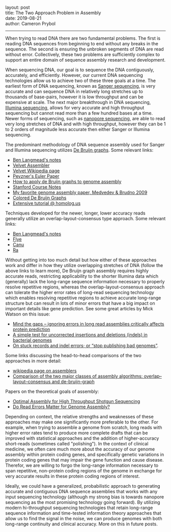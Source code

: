 layout: post  
title: The Two Approach Problem in Assembly  
date: 2019-08-21  
author: Cameron Prybol  

---

When trying to read DNA there are two fundamental problems. The first is reading DNA sequences from beginning to end without any breaks in the sequence. The second is ensuring the unbroken segments of DNA are read without error. Collectively, these two problems are sufficiently complex to support an entire domain of sequence assembly research and development.

When sequencing DNA, our goal is to sequence the DNA contiguously, accurately, and efficiently. However, our current DNA sequencing technologies allow us to achieve two of these three goals at a time. The earliest form of DNA sequencing, known as [Sanger sequencing](https://en.wikipedia.org/wiki/Sanger_sequencing), is very accurate and can sequence DNA in relatively long stretches up to thousands of base-pairs, however it is low throughput and can be expensive at scale. The next major breakthrough in DNA sequencing, [Illumina sequencing](https://en.wikipedia.org/wiki/Illumina_dye_sequencing), allows for very accurate and high throughput sequencing but cannot read more than a few hundred bases at a time. Newer forms of sequencing, such as [nanopore sequencing](https://en.wikipedia.org/wiki/Nanopore_sequencing), are able to read very long stretches of DNA and with high throughput, however they can be 1 to 2 orders of magnitude less accurate then either Sanger or Illumina sequencing.

The predominant methodology of DNA sequence assembly used for Sanger and Illumina sequencing utilizes [De Bruijn graphs](https://en.wikipedia.org/wiki/De_Bruijn_graph). Some relevant links:
- [Ben Langmead's notes](https://www.cs.jhu.edu/~langmea/resources/lecture_notes/assembly_dbg.pdf)
- [Velvet Assembler](https://www.ncbi.nlm.nih.gov/pmc/articles/PMC2336801/)
- [Velvet Wikipedia page](https://en.wikipedia.org/wiki/Velvet_assembler)
- [Pevzner's Euler Paper](https://www.ncbi.nlm.nih.gov/pmc/articles/PMC55524/)
- [How to apply de Bruijn graphs to genome assembly](https://sci-hub.tw/10.1038/nbt.2023)
- [Stanford Course Notes](https://data-science-sequencing.github.io/Win2018/lectures/lecture7/)
- [My favorite genome assembly paper, Medvedev & Brudno 2009](https://www.ncbi.nlm.nih.gov/pubmed/19645596)
- [Colored De Bruijn Graphs](https://www.ncbi.nlm.nih.gov/pmc/articles/PMC3272472/)
- [Extensive tutorial @ homolog.us](https://homolog.us/Tutorials/book4/p1.1.html)

Techniques developed for the newer, longer, lower accuracy reads generally utilize an overlap-layout-consensus type approach. Some relevant links:
- [Ben Langmead's notes](https://www.cs.jhu.edu/~langmea/resources/lecture_notes/assembly_olc.pdf)
- [Flye](https://sci-hub.tw/https://www.nature.com/articles/s41587-019-0072-8)
- [Canu](https://genome.cshlp.org/content/27/5/722)
- [Ra](https://github.com/lbcb-sci/ra)

Without getting into too much detail but how either of these approaches work and differ in how they utilize overlapping stretches of DNA (follow the above links to learn more), De Bruijn graph assembly requires highly accurate reads, restricting applicability to the shorter Illumina data which (generally) lack the long-range sequence information necessary to properly resolve repetitive regions, whereas the overlap-layout-consensus approach can tolerate the higher error rates of long-read sequencing technology which enables resolving repetitive regions to achieve accurate long-range structure but can result in lots of minor errors that have a big impact on important details like gene prediction. See some great articles by Mick Watson on this issue:
- [Mind the gaps – ignoring errors in long read assemblies critically affects protein prediction](https://www.biorxiv.org/content/10.1101/285049v1)
- [A simple test for uncorrected insertions and deletions (indels) in bacterial genomes](http://www.opiniomics.org/a-simple-test-for-uncorrected-insertions-and-deletions-indels-in-bacterial-genomes/)
- [On stuck records and indel errors; or “stop publishing bad genomes”](http://www.opiniomics.org/on-stuck-records-and-indel-errors-or-stop-publishing-bad-genomes/).

Some links discussing the head-to-head comparisons of the two approaches in more detail:
- [wikipedia page on assemblers](https://en.wikipedia.org/wiki/De_novo_sequence_assemblers)
- [Comparison of the two major classes of assembly algorithms: overlap–layout–consensus and de-bruijn-graph](https://academic.oup.com/bfg/article/11/1/25/191455)

Papers on the theoretical goals of assembly:
- [Optimal Assembly for High Throughput Shotgun Sequencing](https://arxiv.org/pdf/1301.0068.pdf)
- [Do Read Errors Matter for Genome Assembly?](https://arxiv.org/abs/1301.0068)

Depending on context, the relative strengths and weaknesses of these approaches may make one significantly more preferable to the other. For example, when trying to assemble a genome from scratch, long reads with higher error rates tend to produce more complete drafts that can be improved with statistical approaches and the addition of higher-accuracy short-reads (sometimes called "polishing"). In the context of clinical medicine, we often care much more about the accuracy of our genome assembly within protein coding genes, and specifically genetic variations in protein coding genes that may impair the gene function and cause disease. Therefor, we are willing to forgo the long-range information necessary to span repetitive, non-protein coding regions of the genome in exchange for very accurate results in these protein coding regions of interest.

Ideally, we could have a generalized, probabilistic approach to generating accurate and contiguous DNA sequence assemblies that works with any input sequencing technology (although my strong bias is towards nanopore sequencing as the most promising technology going forward). By utilizing modern hi-throughput sequencing technologies that retain long-range sequence information and time-tested information theory approaches that allow us to find the signal in the noise, we can produce genomes with both long-range continuity and clinical accuracy. More on this in future posts.
